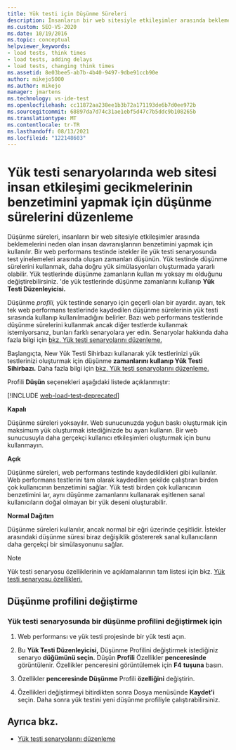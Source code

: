 ```yaml
---
title: Yük testi için Düşünme Süreleri
description: İnsanların bir web sitesiyle etkileşimler arasında beklemesi için neden olan insan davranışlarının benzetimini yapmak için düşünme sürelerini düzenlemeyi öğrenin.
ms.custom: SEO-VS-2020
ms.date: 10/19/2016
ms.topic: conceptual
helpviewer_keywords:
- load tests, think times
- load tests, adding delays
- load tests, changing think times
ms.assetid: 8e03bee5-ab7b-4b40-9497-9dbe91ccb90e
author: mikejo5000
ms.author: mikejo
manager: jmartens
ms.technology: vs-ide-test
ms.openlocfilehash: cc11872aa238ee1b3b72a171193de6b7d0ee972b
ms.sourcegitcommit: 68897da7d74c31ae1ebf5d47c7b5ddc9b108265b
ms.translationtype: MT
ms.contentlocale: tr-TR
ms.lasthandoff: 08/13/2021
ms.locfileid: "122148603"
---
```

# <a name="edit-think-times-to-simulate-website-human-interaction-delays-in-load-tests-scenarios"></a>Yük testi senaryolarında web sitesi insan etkileşimi gecikmelerinin benzetimini yapmak için düşünme sürelerini düzenleme

Düşünme süreleri, insanların bir web sitesiyle etkileşimler arasında beklemelerini neden olan insan davranışlarının benzetimini yapmak için kullanılır. Bir web performans testinde istekler ile yük testi senaryosunda test yinelemeleri arasında oluşan zamanları düşünün. Yük testinde düşünme sürelerini kullanmak, daha doğru yük simülasyonları oluşturmada yararlı olabilir. Yük testlerinde düşünme zamanların kullan mı yoksay mı olduğunu değiştirebilirsiniz. 'de yük testlerinde düşünme zamanlarını kullanıp **Yük Testi Düzenleyicisi.**

Düşünme *profili,* yük testinde senaryo için geçerli olan bir ayardır. ayarı, tek tek web performans testlerinde kaydedilen düşünme sürelerinin yük testi sırasında kullanıp kullanılmadığını belirler. Bazı web performans testlerinde düşünme sürelerini kullanmak ancak diğer testlerde kullanmak istemiyorsanız, bunları farklı senaryolara yer edin. Senaryolar hakkında daha fazla bilgi için [bkz. Yük testi senaryolarını düzenleme.](../test/edit-load-test-scenarios.md)

Başlangıçta, New Yük Testi Sihirbazı kullanarak yük testlerinizi yük testlerinizi oluşturmak için düşünme **zamanlarını kullanıp Yük Testi Sihirbazı.** Daha fazla bilgi için [bkz. Yük testi senaryolarını düzenleme.](../test/edit-load-test-scenarios.md)

Profili **Düşün** seçenekleri aşağıdaki listede açıklanmıştır:

[!INCLUDE [web-load-test-deprecated](includes/web-load-test-deprecated.md)]

**Kapalı**

Düşünme süreleri yoksayılır. Web sunucunuzda yoğun baskı oluşturmak için maksimum yük oluşturmak istediğinizde bu ayarı kullanın. Bir web sunucusuyla daha gerçekçi kullanıcı etkileşimleri oluşturmak için bunu kullanmayın.

**Açık**

Düşünme süreleri, web performans testinde kaydedildikleri gibi kullanılır. Web performans testlerini tam olarak kaydedilen şekilde çalıştıran birden çok kullanıcının benzetimini sağlar. Yük testi birden çok kullanıcının benzetimini lar, aynı düşünme zamanlarını kullanarak eşitlenen sanal kullanıcıların doğal olmayan bir yük deseni oluşturabilir.

**Normal Dağıtım**

Düşünme süreleri kullanılır, ancak normal bir eğri üzerinde çeşitlidir. İstekler arasındaki düşünme süresi biraz değişiklik göstererek sanal kullanıcıların daha gerçekçi bir simülasyonunu sağlar.

> [!NOTE]
> Yük testi senaryosu özelliklerinin ve açıklamalarının tam listesi için bkz. [Yük testi senaryosu özellikleri.](../test/load-test-scenario-properties.md)

## <a name="change-the-think-profile"></a>Düşünme profilini değiştirme

### <a name="to-change-a-think-profile-in-a-load-test-scenario"></a>Yük testi senaryosunda bir düşünme profilini değiştirmek için

1. Web performansı ve yük testi projesinde bir yük testi açın.

2. Bu **Yük Testi Düzenleyicisi,** Düşünme Profilini değiştirmek istediğiniz senaryo **düğümünü seçin.** Düşün **Profili** Özellikler **penceresinde** görüntülenir. Özellikler penceresini görüntülemek için **F4** **tuşuna** basın.

3. Özellikler **penceresinde Düşünme** Profili **özelliğini** değiştirin.

4. Özellikleri değiştirmeyi bitirdikten sonra Dosya menüsünde **Kaydet'i** seçin.  Daha sonra yük testini yeni düşünme profiliyle çalıştırabilirsiniz.

## <a name="see-also"></a>Ayrıca bkz.

- [Yük testi senaryolarını düzenleme](../test/edit-load-test-scenarios.md)
